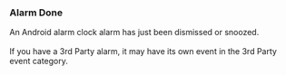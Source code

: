 ### Alarm Done

An Android alarm clock alarm has just been dismissed or snoozed.\
\
If you have a 3rd Party alarm, it may have its own event in the 3rd
Party event category.
